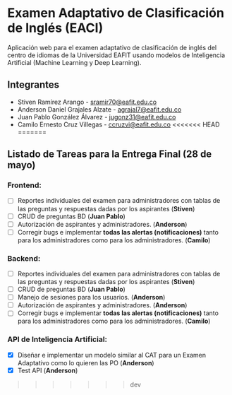 # Examen Adaptativo de Clasificación de Inglés (EACI)

Aplicación web para el examen adaptativo de clasificación de inglés del centro de idiomas de la Universidad EAFIT usando modelos de Inteligencia Artificial (Machine Learning y Deep Learning). 

## Integrantes

  - Stiven Ramírez Arango - sramir70@eafit.edu.co
  - Anderson Daniel Grajales Alzate - agrajal7@eafit.edu.co
  - Juan Pablo González Álvarez - jugonz31@eafit.edu.co
  - Camilo Ernesto Cruz Villegas - ccruzvi@eafit.edu.co
<<<<<<< HEAD
=======

## Listado de Tareas para la Entrega Final (28 de mayo)

### Frontend:

- [ ] Reportes individuales del examen para administradores con tablas de las preguntas y respuestas dadas por los aspirantes (**Stiven**)
- [ ] CRUD de preguntas BD (**Juan Pablo**)
- [ ] Autorización de aspirantes y administradores. (**Anderson**)
- [ ] Corregir bugs e implementar **todas las alertas (notificaciones)** tanto para los administradores como para los administradores. (**Camilo**)

### Backend:

- [ ] Reportes individuales del examen para administradores con tablas de las preguntas y respuestas dadas por los aspirantes (**Stiven**)
- [ ] CRUD de preguntas BD (**Juan Pablo**)
- [ ] Manejo de sesiones para los usuarios. (**Anderson**)
- [ ] Autorización de aspirantes y administradores. (**Anderson**)
- [ ] Corregir bugs e implementar **todas las alertas (notificaciones)** tanto para los administradores como para los administradores. (**Camilo**)

### API de Inteligencia Artificial:

- [x] Diseñar e implementar un modelo similar al CAT para un Examen Adaptativo como lo quieren las PO (**Anderson**)
- [x] Test API (**Anderson**)
>>>>>>> dev
